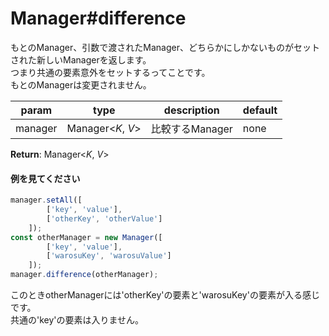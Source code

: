 # Manager#difference
もとのManager、引数で渡されたManager、どちらかにしかないものがセットされた新しいManagerを返します。  
つまり共通の要素意外をセットするってことです。  
もとのManagerは変更されません。  
  
**param**|**type**|**description**|**default**  
---|---|---|---  
manager|Manager\<*K*, *V*\>|比較するManager|none  
  
**Return**: Manager\<*K*, *V*\>

#### 例を見てください
```js  
manager.setAll([  
		['key', 'value'],  
		['otherKey', 'otherValue']  
	]);  
const otherManager = new Manager([  
		['key', 'value'],  
		['warosuKey', 'warosuValue']  
	]);  
manager.difference(otherManager);  
```
このときotherManagerには'otherKey'の要素と'warosuKey'の要素が入る感じです。  
共通の'key'の要素は入りません。